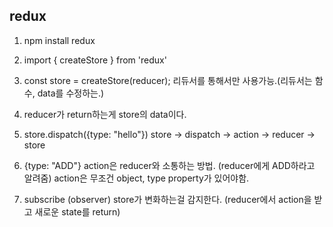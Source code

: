 ## redux

1. npm install redux

2. import { createStore } from 'redux'

3. const store = createStore(reducer);
   리듀서를 통해서만 사용가능.(리듀서는 함수, data를 수정하는.)

4. reducer가 return하는게 store의 data이다.

5. store.dispatch({type: "hello"})
   store -> dispatch -> action -> reducer -> store

6. {type: "ADD"}
   action은 reducer와 소통하는 방법. (reducer에게 ADD하라고 알려줌)
   action은 무조건 object, type property가 있어야함.

7. subscribe (observer)
   store가 변화하는걸 감지한다. (reducer에서 action을 받고 새로운 state를 return)
